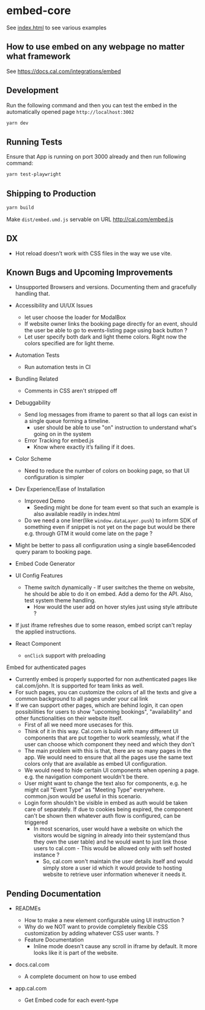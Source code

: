 # embed-core

See [index.html](index.html) to see various examples

## How to use embed on any webpage no matter what framework
See <https://docs.cal.com/integrations/embed>

## Development

Run the following command and then you can test the embed in the automatically opened page `http://localhost:3002`

```bash
yarn dev
```

## Running Tests

Ensure that App is running on port 3000 already and then run following command:

```bash
yarn test-playwright
```

## Shipping to Production

```bash
yarn build
```

Make `dist/embed.umd.js` servable on URL <http://cal.com/embed.js>

## DX

- Hot reload doesn't work with CSS files in the way we use vite.

## Known Bugs and Upcoming Improvements

- Unsupported Browsers and versions. Documenting them and gracefully handling that.

- Accessibility and UI/UX Issues
  - let user choose the loader for ModalBox
  - If website owner links the booking page directly for an event, should the user be able to go to events-listing page using back button ?
  - Let user specify both dark and light theme colors. Right now the colors specified are for light theme.

- Automation Tests
  - Run automation tests in CI

- Bundling Related
  - Comments in CSS aren't stripped off

- Debuggability
  - Send log messages from iframe to parent so that all logs can exist in a single queue forming a timeline.
    - user should be able to use "on" instruction to understand what's going on in the system
  - Error Tracking for embed.js
    - Know where exactly it’s failing if it does.

- Color Scheme
  - Need to reduce the number of colors on booking page, so that UI configuration is simpler

- Dev Experience/Ease of Installation
  - Improved Demo
    - Seeding might be done for team event so that such an example is also available readily in index.html
  - Do we need a one liner(like `window.dataLayer.push`) to inform SDK of something even if snippet is not yet on the page but would be there e.g. through GTM it would come late on the page ?

- Might be better to pass all configuration using a single base64encoded query param to booking page.

- Embed Code Generator

- UI Config Features
  - Theme switch dynamically - If user switches the theme on website, he should be able to do it on embed. Add a demo for the API. Also, test system theme handling.
    - How would the user add on hover styles just using style attribute ?

- If just iframe refreshes due to some reason, embed script can't replay the applied instructions.

- React Component
  - `onClick` support with preloading

Embed for authenticated pages

- Currently embed is properly supported for non authenticated pages like cal.com/john. It is supported for team links as well.
- For such pages, you can customize the colors of all the texts and give a common background to all pages under your cal link
- If we can support other pages, which are behind login, it can open possibilities for users to show "upcoming bookings", "availability" and other functionalities on their website itself. 
  - First of all we need more usecases for this.
  - Think of it in this way. Cal.com is build with many different UI components that are put together to work seamlessly, what if the user can choose which component they need and which they don't
  - The main problem with this is that, there are so many pages in the app. We would need to ensure that all the pages use the same text colors only that are available as embed UI configuration.
  - We would need to hide certain UI components when opening a page. e.g. the navigation component wouldn't be there.
  - User might want to change the text also for components, e.g. he might call "Event Type" as "Meeting Type" everywhere. common.json would be useful in this scenario.
  - Login form shouldn't be visible in embed as auth would be taken care of separately. If due to cookies being expired, the component can't be shown then whatever auth flow is configured, can be triggered
    - In most scenarios, user would have a website on which the visitors would be signing in already into their system(and thus they own the user table) and he would want to just link those users to cal.com - This would be allowed only with self hosted instance ?
      - So, cal.com won't maintain the user details itself and would simply store a user id which it would provide to hosting website to retrieve user information whenever it needs it.


## Pending Documentation

- READMEs
  - How to make a new element configurable using UI instruction ?
  - Why do we NOT want to provide completely flexible CSS customization by adding whatever CSS user wants. ?
  - Feature Documentation
    - Inline mode doesn't cause any scroll in iframe by default. It more looks like it is part of the website.
- docs.cal.com
  - A complete document on how to use embed

- app.cal.com
  - Get Embed code for each event-type

